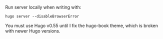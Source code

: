 Run server locally when writing with:

```
hugo server --disableBrowserError
```

You must use Hugo v0.55 until I fix the hugo-book theme, which is broken with
newer Hugo versions.
